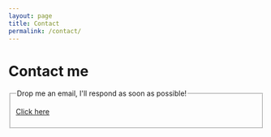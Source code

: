```yaml
---
layout: page
title: Contact
permalink: /contact/
---
```


# Contact me
 
<form class="form-horizontal">
<fieldset>

<legend>Drop me an email, I'll respond as soon as possible!</legend>

<a href="mailto:trapias@gmail.com">Click here</a>
